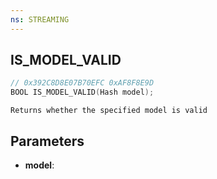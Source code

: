 ```yaml
---
ns: STREAMING
---
```

## IS_MODEL_VALID

```c
// 0x392C8D8E07B70EFC 0xAF8F8E9D
BOOL IS_MODEL_VALID(Hash model);
```

```
Returns whether the specified model is valid
```

## Parameters
* **model**:
